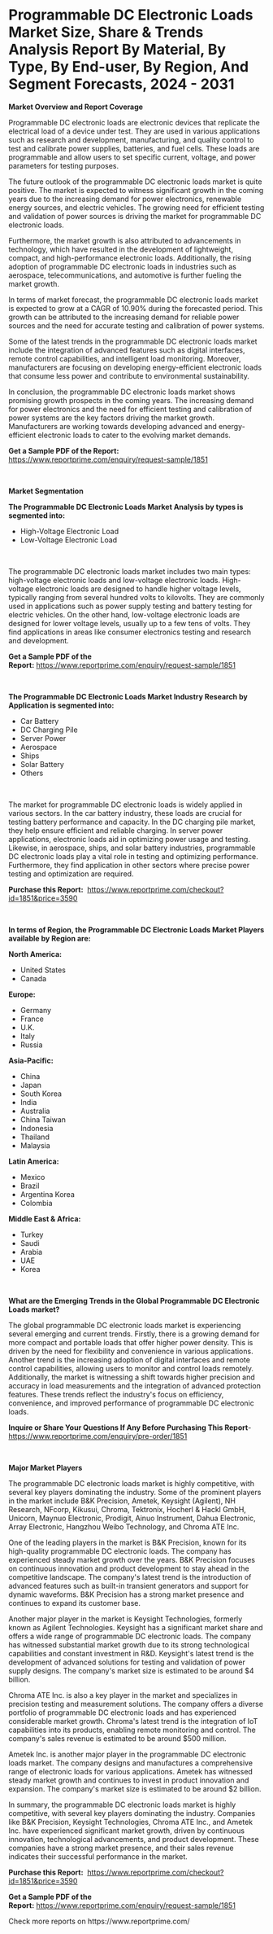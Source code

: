 <p><h1>Programmable DC Electronic Loads Market Size, Share & Trends Analysis Report By Material, By Type, By End-user, By Region, And Segment Forecasts, 2024 - 2031</h1></p><p><strong>Market Overview and Report Coverage</strong></p>
<p><p>Programmable DC electronic loads are electronic devices that replicate the electrical load of a device under test. They are used in various applications such as research and development, manufacturing, and quality control to test and calibrate power supplies, batteries, and fuel cells. These loads are programmable and allow users to set specific current, voltage, and power parameters for testing purposes.</p><p>The future outlook of the programmable DC electronic loads market is quite positive. The market is expected to witness significant growth in the coming years due to the increasing demand for power electronics, renewable energy sources, and electric vehicles. The growing need for efficient testing and validation of power sources is driving the market for programmable DC electronic loads.</p><p>Furthermore, the market growth is also attributed to advancements in technology, which have resulted in the development of lightweight, compact, and high-performance electronic loads. Additionally, the rising adoption of programmable DC electronic loads in industries such as aerospace, telecommunications, and automotive is further fueling the market growth.</p><p>In terms of market forecast, the programmable DC electronic loads market is expected to grow at a CAGR of 10.90% during the forecasted period. This growth can be attributed to the increasing demand for reliable power sources and the need for accurate testing and calibration of power systems.</p><p>Some of the latest trends in the programmable DC electronic loads market include the integration of advanced features such as digital interfaces, remote control capabilities, and intelligent load monitoring. Moreover, manufacturers are focusing on developing energy-efficient electronic loads that consume less power and contribute to environmental sustainability.</p><p>In conclusion, the programmable DC electronic loads market shows promising growth prospects in the coming years. The increasing demand for power electronics and the need for efficient testing and calibration of power systems are the key factors driving the market growth. Manufacturers are working towards developing advanced and energy-efficient electronic loads to cater to the evolving market demands.</p></p>
<p><strong>Get a Sample PDF of the Report:</strong> <a href="https://www.reportprime.com/enquiry/request-sample/1851">https://www.reportprime.com/enquiry/request-sample/1851</a></p>
<p>&nbsp;</p>
<p><strong>Market Segmentation</strong></p>
<p><strong>The Programmable DC Electronic Loads Market Analysis by types is segmented into:</strong></p>
<p><ul><li>High-Voltage Electronic Load</li><li>Low-Voltage Electronic Load</li></ul></p>
<p>&nbsp;</p>
<p><p>The programmable DC electronic loads market includes two main types: high-voltage electronic loads and low-voltage electronic loads. High-voltage electronic loads are designed to handle higher voltage levels, typically ranging from several hundred volts to kilovolts. They are commonly used in applications such as power supply testing and battery testing for electric vehicles. On the other hand, low-voltage electronic loads are designed for lower voltage levels, usually up to a few tens of volts. They find applications in areas like consumer electronics testing and research and development.</p></p>
<p><strong>Get a Sample PDF of the Report:</strong>&nbsp;<a href="https://www.reportprime.com/enquiry/request-sample/1851">https://www.reportprime.com/enquiry/request-sample/1851</a></p>
<p>&nbsp;</p>
<p><strong>The Programmable DC Electronic Loads Market Industry Research by Application is segmented into:</strong></p>
<p><ul><li>Car Battery</li><li>DC Charging Pile</li><li>Server Power</li><li>Aerospace</li><li>Ships</li><li>Solar Battery</li><li>Others</li></ul></p>
<p>&nbsp;</p>
<p><p>The market for programmable DC electronic loads is widely applied in various sectors. In the car battery industry, these loads are crucial for testing battery performance and capacity. In the DC charging pile market, they help ensure efficient and reliable charging. In server power applications, electronic loads aid in optimizing power usage and testing. Likewise, in aerospace, ships, and solar battery industries, programmable DC electronic loads play a vital role in testing and optimizing performance. Furthermore, they find application in other sectors where precise power testing and optimization are required.</p></p>
<p><strong>Purchase this Report:</strong>&nbsp; <a href="https://www.reportprime.com/checkout?id=1851&price=3590">https://www.reportprime.com/checkout?id=1851&price=3590</a></p>
<p>&nbsp;</p>
<p><strong>In terms of Region, the Programmable DC Electronic Loads Market Players available by Region are:</strong></p>
<p>
    <p> <strong> North America: </strong>
        <ul>
            <li>United States</li>
            <li>Canada</li>
        </ul>
        </p> 
    <p> <strong> Europe: </strong>
        <ul>
            <li>Germany</li>
            <li>France</li>
            <li>U.K.</li>
            <li>Italy</li>
            <li>Russia</li>
        </ul>
        </p> 
    <p> <strong> Asia-Pacific: </strong>
        <ul>
            <li>China</li>
            <li>Japan</li>
            <li>South Korea</li>
            <li>India</li>
            <li>Australia</li>
            <li>China Taiwan</li>
            <li>Indonesia</li>
            <li>Thailand</li>
            <li>Malaysia</li>
        </ul>
        </p> 
    <p> <strong> Latin America: </strong>
        <ul>
            <li>Mexico</li>
            <li>Brazil</li>
            <li>Argentina Korea</li>
            <li>Colombia</li>
        </ul>
        </p> 
    <p> <strong> Middle East & Africa: </strong>
        <ul>
            <li>Turkey</li>
            <li>Saudi</li>
            <li>Arabia</li>
            <li>UAE</li>
            <li>Korea</li>
        </ul>
    </p>
    </p>
<p>&nbsp;</p>
<p><strong>What are the Emerging Trends in the Global Programmable DC Electronic Loads market?</strong></p>
<p><p>The global programmable DC electronic loads market is experiencing several emerging and current trends. Firstly, there is a growing demand for more compact and portable loads that offer higher power density. This is driven by the need for flexibility and convenience in various applications. Another trend is the increasing adoption of digital interfaces and remote control capabilities, allowing users to monitor and control loads remotely. Additionally, the market is witnessing a shift towards higher precision and accuracy in load measurements and the integration of advanced protection features. These trends reflect the industry's focus on efficiency, convenience, and improved performance of programmable DC electronic loads.</p></p>
<p><strong>Inquire or Share Your Questions If Any Before Purchasing This Report</strong>- <a href="https://www.reportprime.com/enquiry/pre-order/1851">https://www.reportprime.com/enquiry/pre-order/1851</a></p>
<p>&nbsp;</p>
<p><strong>Major Market Players</strong></p>
<p><p>The programmable DC electronic loads market is highly competitive, with several key players dominating the industry. Some of the prominent players in the market include B&K Precision, Ametek, Keysight (Agilent), NH Research, NFcorp, Kikusui, Chroma, Tektronix, Hocherl & Hackl GmbH, Unicorn, Maynuo Electronic, Prodigit, Ainuo Instrument, Dahua Electronic, Array Electronic, Hangzhou Weibo Technology, and Chroma ATE Inc.</p><p>One of the leading players in the market is B&K Precision, known for its high-quality programmable DC electronic loads. The company has experienced steady market growth over the years. B&K Precision focuses on continuous innovation and product development to stay ahead in the competitive landscape. The company's latest trend is the introduction of advanced features such as built-in transient generators and support for dynamic waveforms. B&K Precision has a strong market presence and continues to expand its customer base.</p><p>Another major player in the market is Keysight Technologies, formerly known as Agilent Technologies. Keysight has a significant market share and offers a wide range of programmable DC electronic loads. The company has witnessed substantial market growth due to its strong technological capabilities and constant investment in R&D. Keysight's latest trend is the development of advanced solutions for testing and validation of power supply designs. The company's market size is estimated to be around $4 billion.</p><p>Chroma ATE Inc. is also a key player in the market and specializes in precision testing and measurement solutions. The company offers a diverse portfolio of programmable DC electronic loads and has experienced considerable market growth. Chroma's latest trend is the integration of IoT capabilities into its products, enabling remote monitoring and control. The company's sales revenue is estimated to be around $500 million.</p><p>Ametek Inc. is another major player in the programmable DC electronic loads market. The company designs and manufactures a comprehensive range of electronic loads for various applications. Ametek has witnessed steady market growth and continues to invest in product innovation and expansion. The company's market size is estimated to be around $2 billion.</p><p>In summary, the programmable DC electronic loads market is highly competitive, with several key players dominating the industry. Companies like B&K Precision, Keysight Technologies, Chroma ATE Inc., and Ametek Inc. have experienced significant market growth, driven by continuous innovation, technological advancements, and product development. These companies have a strong market presence, and their sales revenue indicates their successful performance in the market.</p></p>
<p><strong>Purchase this Report:</strong>&nbsp;&nbsp;<a href="https://www.reportprime.com/checkout?id=1851&price=3590">https://www.reportprime.com/checkout?id=1851&price=3590</a></p>
<p></p>
<p><strong>Get a Sample PDF of the Report:</strong>&nbsp;<a href="https://www.reportprime.com/enquiry/request-sample/1851">https://www.reportprime.com/enquiry/request-sample/1851</a></p>
<p>Check more reports on https://www.reportprime.com/</p>